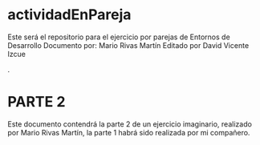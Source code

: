 # actividadEnPareja
Este será el repositorio para el ejercicio por parejas de Entornos de Desarrollo
Documento por: Mario Rivas Martín
Editado por David Vicente Izcue

.

PARTE 2
======
Este documento contendrá la parte 2 de un ejercicio imaginario, realizado por Mario Rivas Martín, la parte 1 habrá sido realizada por mi compañero.

